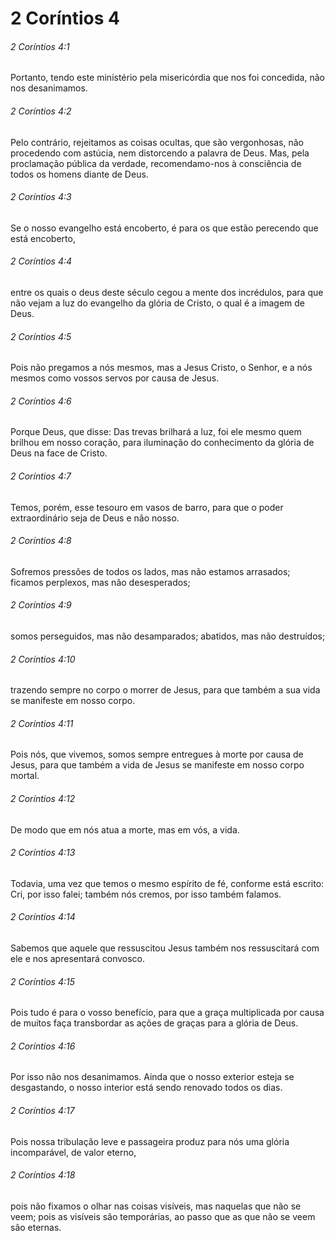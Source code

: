 # 2 Coríntios 4

###### 2 Coríntios 4:1

Portanto, tendo este ministério pela misericórdia que nos foi concedida, não nos desanimamos.

###### 2 Coríntios 4:2

Pelo contrário, rejeitamos as coisas ocultas, que são vergonhosas, não procedendo com astúcia, nem distorcendo a palavra de Deus. Mas, pela proclamação pública da verdade, recomendamo-nos à consciência de todos os homens diante de Deus.

###### 2 Coríntios 4:3

Se o nosso evangelho está encoberto, é para os que estão perecendo que está encoberto,

###### 2 Coríntios 4:4

entre os quais o deus deste século cegou a mente dos incrédulos, para que não vejam a luz do evangelho da glória de Cristo, o qual é a imagem de Deus.

###### 2 Coríntios 4:5

Pois não pregamos a nós mesmos, mas a Jesus Cristo, o Senhor, e a nós mesmos como vossos servos por causa de Jesus.

###### 2 Coríntios 4:6

Porque Deus, que disse: Das trevas brilhará a luz, foi ele mesmo quem brilhou em nosso coração, para iluminação do conhecimento da glória de Deus na face de Cristo.

###### 2 Coríntios 4:7

Temos, porém, esse tesouro em vasos de barro, para que o poder extraordinário seja de Deus e não nosso.

###### 2 Coríntios 4:8

Sofremos pressões de todos os lados, mas não estamos arrasados; ficamos perplexos, mas não desesperados;

###### 2 Coríntios 4:9

somos perseguidos, mas não desamparados; abatidos, mas não destruídos;

###### 2 Coríntios 4:10

trazendo sempre no corpo o morrer de Jesus, para que também a sua vida se manifeste em nosso corpo.

###### 2 Coríntios 4:11

Pois nós, que vivemos, somos sempre entregues à morte por causa de Jesus, para que também a vida de Jesus se manifeste em nosso corpo mortal.

###### 2 Coríntios 4:12

De modo que em nós atua a morte, mas em vós, a vida.

###### 2 Coríntios 4:13

Todavia, uma vez que temos o mesmo espírito de fé, conforme está escrito: Cri, por isso falei; também nós cremos, por isso também falamos.

###### 2 Coríntios 4:14

Sabemos que aquele que ressuscitou Jesus também nos ressuscitará com ele e nos apresentará convosco.

###### 2 Coríntios 4:15

Pois tudo é para o vosso benefício, para que a graça multiplicada por causa de muitos faça transbordar as ações de graças para a glória de Deus.

###### 2 Coríntios 4:16

Por isso não nos desanimamos. Ainda que o nosso exterior esteja se desgastando, o nosso interior está sendo renovado todos os dias.

###### 2 Coríntios 4:17

Pois nossa tribulação leve e passageira produz para nós uma glória incomparável, de valor eterno,

###### 2 Coríntios 4:18

pois não fixamos o olhar nas coisas visíveis, mas naquelas que não se veem; pois as visíveis são temporárias, ao passo que as que não se veem são eternas.

